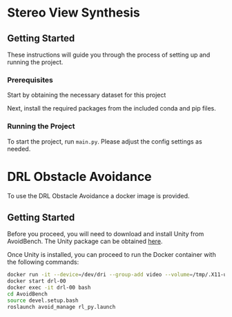 # Stereo View Synthesis

## Getting Started

These instructions will guide you through the process of setting up and running the project.

### Prerequisites

Start by obtaining the necessary dataset for this project

Next, install the required packages from the included conda and pip files.

### Running the Project

To start the project, run `main.py`. Please adjust the config settings as needed.

# DRL Obstacle Avoidance

To use the DRL Obstacle Avoidance a docker image is provided. 

## Getting Started
Before you proceed, you will need to download and install Unity from AvoidBench. The Unity package can be obtained [here](https://github.com/tudelft/AvoidBench/releases/download/v0.0.2/AvoidBench.zip).

Once Unity is installed, you can proceed to run the Docker container with the following commands:

```bash
docker run -it --device=/dev/dri --group-add video --volume=/tmp/.X11-unix:/tmp/.X11-unix --env="DISPLAY=$DISPLAY" --env="QT_X11_NO_MITSHM=1" --gpus 0 --name=drl-00 -e NVIDIA_DRIVER_CAPABILITIES=compute,utility,graphics -e NVIDIA_VISIBLE_DEVICES=all lucdenridder/drl-obstacle-avoidance:latest /bin/bash
docker start drl-00
docker exec -it drl-00 bash
cd AvoidBench
source devel.setup.bash
roslaunch avoid_manage rl_py.launch
